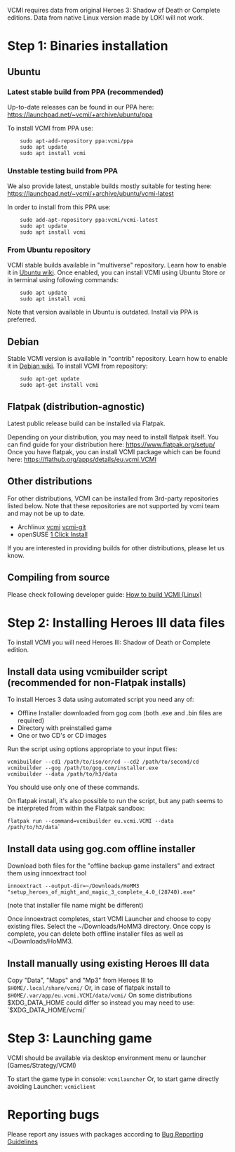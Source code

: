 VCMI requires data from original Heroes 3: Shadow of Death or Complete editions. Data from native Linux version made by LOKI will not work.

# Step 1: Binaries installation

## Ubuntu

### Latest stable build from PPA (recommended)

Up-to-date releases can be found in our PPA here: <https://launchpad.net/~vcmi/+archive/ubuntu/ppa>

To install VCMI from PPA use:
```
    sudo apt-add-repository ppa:vcmi/ppa
    sudo apt update
    sudo apt install vcmi
```

### Unstable testing build from PPA

We also provide latest, unstable builds mostly suitable for testing here: <https://launchpad.net/~vcmi/+archive/ubuntu/vcmi-latest>

In order to install from this PPA use:
```
    sudo add-apt-repository ppa:vcmi/vcmi-latest
    sudo apt update
    sudo apt install vcmi
```
### From Ubuntu repository

VCMI stable builds available in "multiverse" repository. Learn how to enable it in [Ubuntu wiki](https://help.ubuntu.com/community/Repositories/Ubuntu).
Once enabled, you can install VCMI using Ubuntu Store or in terminal using following commands:
```
    sudo apt update
    sudo apt install vcmi
```
Note that version available in Ubuntu is outdated. Install via PPA is preferred.

## Debian

Stable VCMI version is available in "contrib" repository. Learn how to enable it in [Debian wiki](https://wiki.debian.org/SourcesList).
To install VCMI from repository:
```
    sudo apt-get update
    sudo apt-get install vcmi
```
## Flatpak (distribution-agnostic)

Latest public release build can be installed via Flatpak.

Depending on your distribution, you may need to install flatpak itself. You can find guide for your distribution here: <https://www.flatpak.org/setup/>
Once you have flatpak, you can install VCMI package which can be found here: <https://flathub.org/apps/details/eu.vcmi.VCMI>

## Other distributions

For other distributions, VCMI can be installed from 3rd-party repositories listed below. Note that these repositories are not supported by vcmi team and may not be up to date.

-   Archlinux [vcmi](https://aur.archlinux.org/packages/vcmi/) [vcmi-git](https://aur.archlinux.org/packages/vcmi-git/)
-   openSUSE [1 Click Install](https://software.opensuse.org/download.html?project=games&package=vcmi)

If you are interested in providing builds for other distributions, please let us know.

## Compiling from source

Please check following developer guide: [How to build VCMI (Linux)](How_to_build_VCMI_(Linux) "wikilink")

# Step 2: Installing Heroes III data files

To install VCMI you will need Heroes III: Shadow of Death or Complete edition.

## Install data using vcmibuilder script (recommended for non-Flatpak installs)

To install Heroes 3 data using automated script you need any of:

- Offline Installer downloaded from gog.com (both .exe and .bin files are required)
- Directory with preinstalled game 
- One or two CD's or CD images

Run the script using options appropriate to your input files:
```
vcmibuilder --cd1 /path/to/iso/or/cd --cd2 /path/to/second/cd
vcmibuilder --gog /path/to/gog.com/installer.exe
vcmibuilder --data /path/to/h3/data
```
You should use only one of these commands.

On flatpak install, it's also possible to run the script, but any path seems to be interpreted from within the Flatpak sandbox:

```
flatpak run --command=vcmibuilder eu.vcmi.VCMI --data /path/to/h3/data`
```

## Install data using gog.com offline installer

Download both files for the "offline backup game installers" and extract them using innoextract tool
```
innoextract --output-dir=~/Downloads/HoMM3 "setup_heroes_of_might_and_magic_3_complete_4.0_(28740).exe"
```
(note that installer file name might be different)

Once innoextract completes, start VCMI Launcher and choose to copy existing files. Select the ~/Downloads/HoMM3 directory. Once copy is complete, you can delete both offline installer files as well as ~/Downloads/HoMM3.

## Install manually using existing Heroes III data

Copy "Data", "Maps" and "Mp3" from Heroes III to `$HOME/.local/share/vcmi/`
Or, in case of flatpak install to `$HOME/.var/app/eu.vcmi.VCMI/data/vcmi/`
On some distributions $XDG_DATA_HOME could differ so instead you may need to use: `$XDG_DATA_HOME/vcmi/`

# Step 3: Launching game

VCMI should be available via desktop environment menu or launcher (Games/Strategy/VCMI)

To start the game type in console: `vcmilauncher`
Or, to start game directly avoiding Launcher: `vcmiclient`

# Reporting bugs

Please report any issues with packages according to [Bug Reporting Guidelines](Bug_Reporting_Guidelines.md)